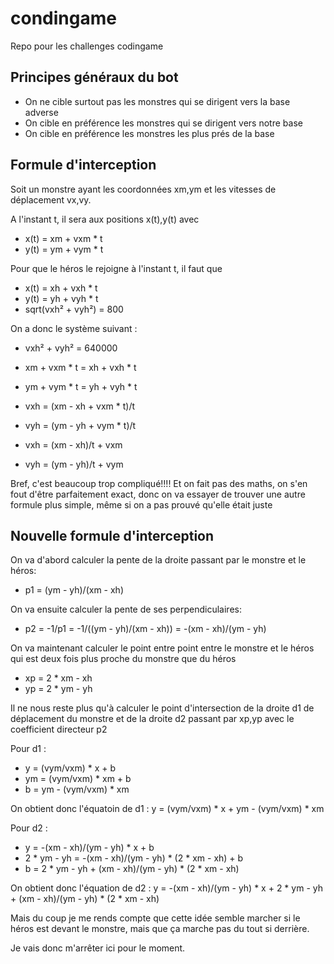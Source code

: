 # condingame
Repo pour les challenges codingame

## Principes généraux du bot

* On ne cible surtout pas les monstres qui se dirigent vers la base adverse
* On cible en préférence les monstres qui se dirigent vers notre base
* On cible en préférence les monstres les plus prés de la base

## Formule d'interception

Soit un monstre ayant les coordonnées xm,ym et les vitesses de déplacement vx,vy.

A l'instant t, il sera aux positions x(t),y(t) avec
- x(t) = xm + vxm * t
- y(t) = ym + vym * t

Pour que le héros le rejoigne à l'instant t, il faut que 
- x(t) = xh + vxh * t
- y(t) = yh + vyh * t
- sqrt(vxh² + vyh²) = 800

On a donc le système suivant :
- vxh² + vyh² = 640000
- xm + vxm * t = xh + vxh * t
- ym + vym * t = yh + vyh * t


- vxh = (xm - xh + vxm * t)/t
- vyh = (ym - yh + vym * t)/t


- vxh = (xm - xh)/t + vxm
- vyh = (ym - yh)/t + vym

Bref, c'est beaucoup trop compliqué!!!!
Et on fait pas des maths, on s'en fout d'être parfaitement exact, donc on va essayer de trouver une autre formule plus simple, même si on a pas prouvé qu'elle était juste

## Nouvelle formule d'interception

On va d'abord calculer la pente de la droite passant par le monstre et le héros:
* p1 = (ym - yh)/(xm - xh)

On va ensuite calculer la pente de ses perpendiculaires:
* p2 = -1/p1 = -1/((ym - yh)/(xm - xh)) = -(xm - xh)/(ym - yh)

On va maintenant calculer le point entre point entre le monstre et le héros qui est deux fois plus proche du monstre que du héros
* xp = 2 * xm - xh
* yp = 2 * ym - yh

Il ne nous reste plus qu'à calculer le point d'intersection de la droite d1 de déplacement du monstre et de la droite d2 passant par xp,yp avec le coefficient directeur p2

Pour d1 :
* y = (vym/vxm) * x + b
* ym = (vym/vxm) * xm + b
* b = ym - (vym/vxm) * xm

On obtient donc l'équatoin de d1 : y = (vym/vxm) * x + ym - (vym/vxm) * xm

Pour d2 :
* y = -(xm - xh)/(ym - yh) * x + b
* 2 * ym - yh = -(xm - xh)/(ym - yh) * (2 * xm - xh) + b
* b = 2 * ym - yh + (xm - xh)/(ym - yh) * (2 * xm - xh)

On obtient donc l'équation de d2 : y = -(xm - xh)/(ym - yh) * x + 2 * ym - yh + (xm - xh)/(ym - yh) * (2 * xm - xh)

Mais du coup je me rends compte que cette idée semble marcher si le héros est devant le monstre, mais que ça marche pas du tout si derrière.

Je vais donc m'arrêter ici pour le moment.
